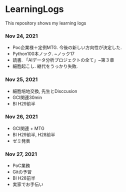 # LearningLogs
This repository shows my learning logs 

### Nov 24, 2021
- Poc企業様＋定例MTG. 今後の新しい方向性が決定した.
- Python100本ノック. ~ノック17
- 読書. 「AIデータ分析プロジェクトの全て」~第３章
- 細胞起こし. 継代をうっかり失敗.

### Nov 25, 2021
- 細胞培地交換, 先生とDisccusion
- GCI関連30min
- BI H29前半

### Nov 26, 2021
- GCI関連 + MTG
- BI H29前半, H28前半
- ゼミ発表

### Nov 27, 2021
- PoC業務
- Gitの予習
- BI H28前半
- 実家でお手伝い
